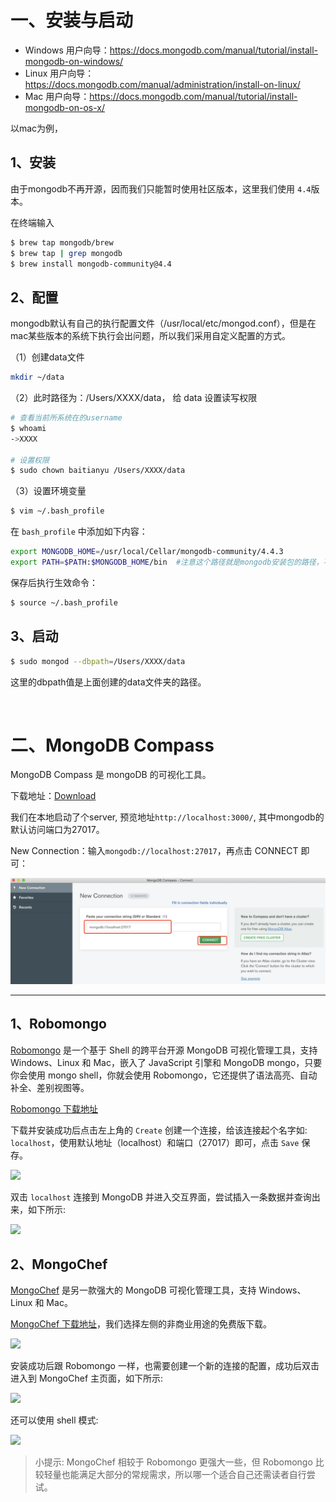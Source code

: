 # 一、安装与启动

- Windows 用户向导：https://docs.mongodb.com/manual/tutorial/install-mongodb-on-windows/
- Linux 用户向导：https://docs.mongodb.com/manual/administration/install-on-linux/
- Mac 用户向导：https://docs.mongodb.com/manual/tutorial/install-mongodb-on-os-x/

以mac为例，

## 1、安装

由于mongodb不再开源，因而我们只能暂时使用社区版本，这里我们使用 `4.4`版本。

在终端输入
```sh
$ brew tap mongodb/brew
$ brew tap | grep mongodb
$ brew install mongodb-community@4.4  
```

## 2、配置

mongodb默认有自己的执行配置文件（/usr/local/etc/mongod.conf），但是在mac某些版本的系统下执行会出问题，所以我们采用自定义配置的方式。

（1）创建data文件
```sh
mkdir ~/data   
```

（2）此时路径为：/Users/XXXX/data， 给 data 设置读写权限
```sh
# 查看当前所系统在的username
$ whoami
->XXXX

# 设置权限
$ sudo chown baitianyu /Users/XXXX/data
```

（3）设置环境变量
```sh
$ vim ~/.bash_profile
```
在 `bash_profile` 中添加如下内容：
```sh
export MONGODB_HOME=/usr/local/Cellar/mongodb-community/4.4.3
export PATH=$PATH:$MONGODB_HOME/bin  #注意这个路径就是mongodb安装包的路径，不要写错了
```

保存后执行生效命令：
```sh
$ source ~/.bash_profile
```

## 3、启动

```sh
$ sudo mongod --dbpath=/Users/XXXX/data
```
这里的dbpath值是上面创建的data文件夹的路径。

<br>

# 二、MongoDB Compass

MongoDB Compass 是 mongoDB 的可视化工具。

下载地址：[Download](https://www.mongodb.com/try/download/compass)

我们在本地启动了个server, 预览地址`http://localhost:3000/`, 其中mongodb的默认访问端口为27017。 

New Connection：输入`mongodb://localhost:27017`，再点击 CONNECT 即可：

![](https://github.com/Vuact/Blog/blob/main/base/node/images/8C786D98F7E64A96D99003CADD265377.jpg?raw=true)



------------

## 1、Robomongo

[Robomongo](https://robomongo.org/) 是一个基于 Shell 的跨平台开源 MongoDB 可视化管理工具，支持 Windows、Linux 和 Mac，嵌入了 JavaScript 引擎和 MongoDB mongo，只要你会使用 mongo shell，你就会使用 Robomongo，它还提供了语法高亮、自动补全、差别视图等。

[Robomongo 下载地址](https://robomongo.org/download)

下载并安装成功后点击左上角的 `Create` 创建一个连接，给该连接起个名字如: `localhost`，使用默认地址（localhost）和端口（27017）即可，点击 `Save` 保存。

![](https://github.com/nswbmw/N-blog/blob/master/book/img/1.2.1.png)


双击 `localhost` 连接到 MongoDB 并进入交互界面，尝试插入一条数据并查询出来，如下所示:

![](https://github.com/nswbmw/N-blog/blob/master/book/img/1.2.2.png)


## 2、MongoChef

[MongoChef](http://3t.io/mongochef/) 是另一款强大的 MongoDB 可视化管理工具，支持 Windows、Linux 和 Mac。

[MongoChef 下载地址](http://3t.io/mongochef/#mongochef-download-compare)，我们选择左侧的非商业用途的免费版下载。

![](https://github.com/nswbmw/N-blog/raw/master/book/img/1.2.3.png)

安装成功后跟 Robomongo 一样，也需要创建一个新的连接的配置，成功后双击进入到 MongoChef 主页面，如下所示:

![](https://github.com/nswbmw/N-blog/raw/master/book/img/1.2.4.png)

还可以使用 shell 模式:

![](https://github.com/nswbmw/N-blog/raw/master/book/img/1.2.5.png)

> 小提示: MongoChef 相较于 Robomongo 更强大一些，但 Robomongo 比较轻量也能满足大部分的常规需求，所以哪一个适合自己还需读者自行尝试。


